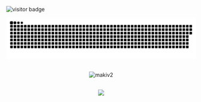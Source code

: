 <!---- 👋 Hi, I’m @makiv2
- 👀 I’m interested in ...
- 🌱 I’m currently working as a research assistant for NTNU.
- 💞️ I’m looking to collaborate on ...
- 📫 I can be reached at matijap@stud.ntnu.no


makiv2/makiv2 is a ✨ special ✨ repository because its `README.md` (this file) appears on your GitHub profile.
You can click the Preview link to take a look at your changes.
--->
![visitor badge](https://visitor-badge.glitch.me/badge?page_id=makiv2.visitor-badge&left_color=red&right_color=green&left_text=You%20Are%20Visitor%20Number:)

<a href=#><img src="contributions.svg"></a>
    <br />
        <br />



<p align="center"> <img src="https://github-readme-stats-git-masterrstaa-rickstaa.vercel.app/api?username=makiv2&show_icons=true&theme=gotham" alt="makiv2" />

   <br />
  <br />
<p align="center"> <img height="137px" src="https://github-readme-stats.vercel.app/api/top-langs/?username=makiv2&hide=html&hide_title=true&hide_border=true&layout=compact&langs_count=6&exclude_repo=comp426,Redventures-Movie-Quotes&text_color=000&icon_color=fff&bg_color=0,52fa5a,4dfcff,c64dff&theme=graywhite" />
